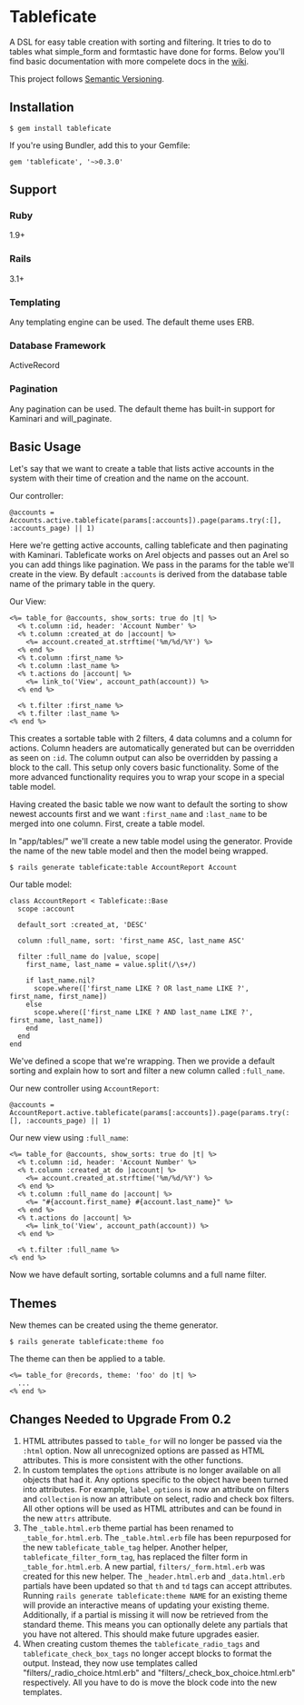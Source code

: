 # Tableficate
A DSL for easy table creation with sorting and filtering. It tries to do to tables what simple_form and formtastic have done for forms. Below you'll find basic documentation with more compelete docs in the [wiki](https://github.com/sei-mi/tableficate/wiki).

This project follows [Semantic Versioning](http://semver.org/).

## Installation

    $ gem install tableficate

If you're using Bundler, add this to your Gemfile:

    gem 'tableficate', '~>0.3.0'

## Support

### Ruby
1.9+

### Rails
3.1+

### Templating
Any templating engine can be used. The default theme uses ERB.

### Database Framework
ActiveRecord

### Pagination
Any pagination can be used. The default theme has built-in support for Kaminari and will_paginate.

## Basic Usage
Let's say that we want to create a table that lists active accounts in the system with their time of creation and the name on the account.

Our controller:

    @accounts = Accounts.active.tableficate(params[:accounts]).page(params.try(:[], :accounts_page) || 1)

Here we're getting active accounts, calling tableficate and then paginating with Kaminari. Tableficate works on Arel objects and passes out an Arel so you can add things like pagination. We pass in the params for the table we'll create in the view. By default `:accounts` is derived from the database table name of the primary table in the query.

Our View:

    <%= table_for @accounts, show_sorts: true do |t| %>
      <% t.column :id, header: 'Account Number' %>
      <% t.column :created_at do |account| %>
        <%= account.created_at.strftime('%m/%d/%Y') %>
      <% end %>
      <% t.column :first_name %>
      <% t.column :last_name %>
      <% t.actions do |account| %>
        <%= link_to('View', account_path(account)) %>
      <% end %>

      <% t.filter :first_name %>
      <% t.filter :last_name %>
    <% end %>

This creates a sortable table with 2 filters, 4 data columns and a column for actions. Column headers are automatically generated but can be overridden as seen on `:id`. The column output can also be overridden by passing a block to the call. This setup only covers basic functionality. Some of the more advanced functionality requires you to wrap your scope in a special table model.

Having created the basic table we now want to default the sorting to show newest accounts first and we want `:first_name` and `:last_name` to be merged into one column. First, create a table model.

In "app/tables/" we'll create a new table model using the generator. Provide the name of the new table model and then the model being wrapped.

    $ rails generate tableficate:table AccountReport Account

Our table model:

    class AccountReport < Tableficate::Base
      scope :account

      default_sort :created_at, 'DESC'

      column :full_name, sort: 'first_name ASC, last_name ASC'

      filter :full_name do |value, scope|
        first_name, last_name = value.split(/\s+/)

        if last_name.nil?
          scope.where(['first_name LIKE ? OR last_name LIKE ?', first_name, first_name])
        else
          scope.where(['first_name LIKE ? AND last_name LIKE ?', first_name, last_name])
        end 
      end
    end

We've defined a scope that we're wrapping. Then we provide a default sorting and explain how to sort and filter a new column called `:full_name`.

Our new controller using `AccountReport`:

    @accounts = AccountReport.active.tableficate(params[:accounts]).page(params.try(:[], :accounts_page) || 1)

Our new view using `:full_name`:

    <%= table_for @accounts, show_sorts: true do |t| %>
      <% t.column :id, header: 'Account Number' %>
      <% t.column :created_at do |account| %>
        <%= account.created_at.strftime('%m/%d/%Y') %>
      <% end %>
      <% t.column :full_name do |account| %>
        <%= "#{account.first_name} #{account.last_name}" %>
      <% end %>
      <% t.actions do |account| %>
        <%= link_to('View', account_path(account)) %>
      <% end %>

      <% t.filter :full_name %>
    <% end %>

Now we have default sorting, sortable columns and a full name filter.

## Themes

New themes can be created using the theme generator.

    $ rails generate tableficate:theme foo

The theme can then be applied to a table.

    <%= table_for @records, theme: 'foo' do |t| %>
      ...
    <% end %>

## Changes Needed to Upgrade From 0.2

1. HTML attributes passed to `table_for` will no longer be passed via the `:html` option. Now all unrecognized options are passed as HTML attributes. This is more consistent with the other functions.
2. In custom templates the `options` attribute is no longer available on all objects that had it. Any options specific to the object have been turned into attributes. For example, `label_options` is now an attribute on filters and `collection` is now an attribute on select, radio and check box filters. All other options will be used as HTML attributes and can be found in the new `attrs` attribute.
3. The `_table.html.erb` theme partial has been renamed to `_table_for.html.erb`. The `_table.html.erb` file has been repurposed for the new `tableficate_table_tag` helper. Another helper, `tableficate_filter_form_tag`, has replaced the filter form in `_table_for.html.erb`. A new partial, `filters/_form.html.erb` was created for this new helper. The `_header.html.erb` and `_data.html.erb` partials have been updated so that `th` and `td` tags can accept attributes. Running `rails generate tableficate:theme NAME` for an existing theme will provide an interactive means of updating your existing theme. Additionally, if a partial is missing it will now be retrieved from the standard theme. This means you can optionally delete any partials that you have not altered. This should make future upgrades easier.
4. When creating custom themes the `tableficate_radio_tags` and `tableficate_check_box_tags` no longer accept blocks to format the output. Instead, they now use templates called "filters/_radio_choice.html.erb" and "filters/_check_box_choice.html.erb" respectively. All you have to do is move the block code into the new templates.
